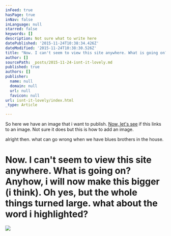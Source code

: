 ```yaml
---
inFeed: true
hasPage: true
inNav: false
inLanguage: null
starred: false
keywords: []
description: Not sure what to write here
datePublished: '2015-11-24T10:38:34.426Z'
dateModified: '2015-11-24T10:38:30.526Z'
title: "Now. I can't seem to view this site anywhere. What is going on? Anyhow, i will now make this bigger (i think). Oh yes, but the whole things turned large. what about the word i highlighted?"
author: []
sourcePath: _posts/2015-11-24-isnt-it-lovely.md
published: true
authors: []
publisher:
  name: null
  domain: null
  url: null
  favicon: null
url: isnt-it-lovely/index.html
_type: Article

---
```

So here we have an image that i want to publish. [Now, let's see][0] if this links to an image. Not sure it does but this is how to add an image. 

alright then. what can go wrong when we have blues brothers in the house. 

# Now. I can't seem to view this site anywhere. What is going on? Anyhow, i will now make this bigger (i think). Oh yes, but the whole things turned large. what about the word i highlighted?
![](https://the-grid-user-content.s3-us-west-2.amazonaws.com/48ea816a-b208-447a-b3a5-a284fdf56985.jpg)

[0]: /Users/marmus/Documents/LBi/management/presentations/assets